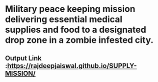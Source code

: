# Military peace keeping mission delivering essential medical supplies and food to a designated drop zone in a zombie infested city.

## Output Link :https://rajdeepjaiswal.github.io/SUPPLY-MISSION/ 
